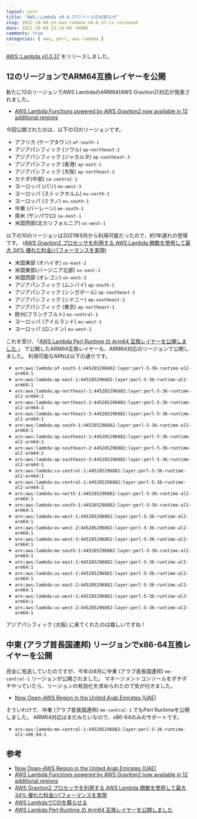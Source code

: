 ```yaml
---
layout: post
title: "AWS::Lambda v0.0.37リリースのお知らせ"
slug: 2022-10-08-p5-aws-lambda-v0.0.37-is-released
date: 2022-10-08 23:10:00 +0900
comments: true
categories: [ aws, perl, aws-lambda ]
---
```


[AWS::Lambda v0.0.37](https://metacpan.org/release/SHOGO/AWS-Lambda-0.0.37/view/lib/AWS/Lambda.pm) をリリースしました。

## 12のリージョンでARM64互換レイヤーを公開

新たに12のリージョンでAWS LambdaのARM64(AWS Graviton2)対応が発表されました。

- [AWS Lambda Functions powered by AWS Graviton2 now available in 12 additional regions](https://aws.amazon.com/about-aws/whats-new/2022/10/aws-lambda-functions-graviton2-12-regions/)

今回公開されたのは、以下の12のリージョンです。

- アフリカ (ケープタウン) `af-south-1`
- アジアパシフィック (ソウル) `ap-northeast-2`
- アジアパシフィック (ジャカルタ) `ap-southeast-3`
- アジアパシフィック (香港) `ap-east-1`
- アジアパシフィック (大阪) `ap-northeast-3`
- カナダ(中部) `ca-central-1`
- ヨーロッパ (パリ) `eu-west-3`
- ヨーロッパ (ストックホルム) `eu-north-1`
- ヨーロッパ (ミラノ) `eu-south-1`
- 中東 (バーレーン) `me-south-1`
- 南米 (サンパウロ) `sa-east-1`
- 米国西部(北カリフォルニア) `us-west-1`

以下の10のリージョンは2021年9月から利用可能だったので、約1年遅れの登場です。
([AWS Graviton2 プロセッサを利用する AWS Lambda 関数を使用して最大 34% 優れた料金/パフォーマンスを実現](https://aws.amazon.com/jp/about-aws/whats-new/2021/09/better-price-performance-aws-lambda-functions-aws-graviton2-processor/))

- 米国東部 (オハイオ) `us-east-2`
- 米国東部(バージニア北部) `us-east-1`
- 米国西部 (オレゴン) `us-west-2`
- アジアパシフィック (ムンバイ) `ap-south-1`
- アジアパシフィック (シンガポール) `ap-southeast-1`
- アジアパシフィック (シドニー) `ap-southeast-2`
- アジアパシフィック (東京) `ap-northeast-1`
- 欧州(フランクフルト) `eu-central-1`
- ヨーロッパ (アイルランド) `eu-west-1`
- ヨーロッパ (ロンドン) `eu-west-2`

これを受け、「[AWS Lambda Perl Runtime の Arm64 互換レイヤーを公開しました ](https://shogo82148.github.io/blog/2021/10/06/aws-lambda-perl-runtime-on-arm64/)」
で公開したARM64互換レイヤーも、ARM64対応のリージョンで公開しました。
利用可能なARNは以下の通りです。

- `arn:aws:lambda:af-south-1:445285296882:layer:perl-5-36-runtime-al2-arm64:1`
- `arn:aws:lambda:ap-east-1:445285296882:layer:perl-5-36-runtime-al2-arm64:1`
- `arn:aws:lambda:ap-northeast-1:445285296882:layer:perl-5-36-runtime-al2-arm64:1`
- `arn:aws:lambda:ap-northeast-2:445285296882:layer:perl-5-36-runtime-al2-arm64:1`
- `arn:aws:lambda:ap-northeast-3:445285296882:layer:perl-5-36-runtime-al2-arm64:1`
- `arn:aws:lambda:ap-south-1:445285296882:layer:perl-5-36-runtime-al2-arm64:1`
- `arn:aws:lambda:ap-southeast-1:445285296882:layer:perl-5-36-runtime-al2-arm64:1`
- `arn:aws:lambda:ap-southeast-2:445285296882:layer:perl-5-36-runtime-al2-arm64:1`
- `arn:aws:lambda:ap-southeast-3:445285296882:layer:perl-5-36-runtime-al2-arm64:1`
- `arn:aws:lambda:ca-central-1:445285296882:layer:perl-5-36-runtime-al2-arm64:1`
- `arn:aws:lambda:eu-central-1:445285296882:layer:perl-5-36-runtime-al2-arm64:1`
- `arn:aws:lambda:eu-north-1:445285296882:layer:perl-5-36-runtime-al2-arm64:1`
- `arn:aws:lambda:eu-south-1:445285296882:layer:perl-5-36-runtime-al2-arm64:1`
- `arn:aws:lambda:eu-west-1:445285296882:layer:perl-5-36-runtime-al2-arm64:1`
- `arn:aws:lambda:eu-west-2:445285296882:layer:perl-5-36-runtime-al2-arm64:1`
- `arn:aws:lambda:eu-west-3:445285296882:layer:perl-5-36-runtime-al2-arm64:1`
- `arn:aws:lambda:me-south-1:445285296882:layer:perl-5-36-runtime-al2-arm64:1`
- `arn:aws:lambda:sa-east-1:445285296882:layer:perl-5-36-runtime-al2-arm64:1`
- `arn:aws:lambda:us-east-1:445285296882:layer:perl-5-36-runtime-al2-arm64:1`
- `arn:aws:lambda:us-east-2:445285296882:layer:perl-5-36-runtime-al2-arm64:1`
- `arn:aws:lambda:us-west-1:445285296882:layer:perl-5-36-runtime-al2-arm64:1`
- `arn:aws:lambda:us-west-2:445285296882:layer:perl-5-36-runtime-al2-arm64:1`

アジアパシフィック (大阪) に来てくれたのは嬉しいですね！

## 中東 (アラブ首長国連邦) リージョンでx86-64互換レイヤーを公開

完全に見逃していたのですが、今年の8月に中東 (アラブ首長国連邦) `me-central-1` リージョンが公開されました。
マネージメントコンソールをポチポチやっていたら、リージョンの有効化を求められたので気が付きました。

- [Now Open–AWS Region in the United Arab Emirates (UAE)](https://aws.amazon.com/blogs/aws/now-open-aws-region-in-the-united-arab-emirates-uae/)

そういわけで、中東 (アラブ首長国連邦) `me-central-1` でもPerl Runtimeを公開しました。
ARM64対応はまだみたいなので、x86-64のみのサポートです。

- `arn:aws:lambda:me-central-1:445285296882:layer:perl-5-36-runtime-al2-x86_64:1`

## 参考

- [Now Open–AWS Region in the United Arab Emirates (UAE)](https://aws.amazon.com/blogs/aws/now-open-aws-region-in-the-united-arab-emirates-uae/)
- [AWS Lambda Functions powered by AWS Graviton2 now available in 12 additional regions](https://aws.amazon.com/about-aws/whats-new/2022/10/aws-lambda-functions-graviton2-12-regions/)
- [AWS Graviton2 プロセッサを利用する AWS Lambda 関数を使用して最大 34% 優れた料金/パフォーマンスを実現](https://aws.amazon.com/jp/about-aws/whats-new/2021/09/better-price-performance-aws-lambda-functions-aws-graviton2-processor/)
- [AWS LambdaでCGIを蘇らせる](https://shogo82148.github.io/blog/2018/12/16/run-cgi-in-aws-lambda/)
- [AWS Lambda Perl Runtime の Arm64 互換レイヤーを公開しました ](https://shogo82148.github.io/blog/2021/10/06/aws-lambda-perl-runtime-on-arm64/)
